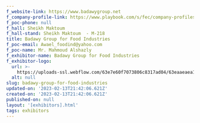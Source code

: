 ```yaml
---
f_website-link: https://www.badawygroup.net
f_company-profile-link: https://www.playbook.com/s/fec/company-profiles
f_poc-phone: null
f_hall: Sheikh Maktoum
f_hall-stand: Sheikh Maktoum  - M-218
title: Badawy Group for Food Industries
f_poc-email: Awael_foodind@yahoo.com
f_poc-name: Mr. Mahmoud Alshazly
f_exhibitor-name: Badawy Group for Food Industries
f_exhibitor-logo:
  url: >-
    https://uploads-ssl.webflow.com/63e7e60f7073806c8317ad04/63eaaeaea136d2c0c5678a77_NDgzNg.jpeg
  alt: null
slug: badawy-group-for-food-industries
updated-on: '2023-02-13T21:42:06.621Z'
created-on: '2023-02-13T21:42:06.621Z'
published-on: null
layout: '[exhibitors].html'
tags: exhibitors
---
```



